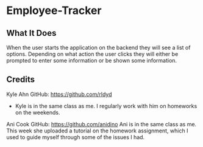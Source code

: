 # Employee-Tracker


## What It Does
  When the user starts the application on the backend they will see a list of options. Depending on what action the user clicks they will either be prompted to enter some information or be shown some information. 
  

## Credits 

Kyle Ahn 
GitHub: https://github.com/rldyd
- Kyle is in the same class as me. I regularly work with him on homeworks on the weekends. 

Ani Cook
GitHub: https://github.com/anidino
Ani is in the same class as me. This week she uploaded a tutorial on the homework assignment, which I used to guide myself through some of the issues I had. 
